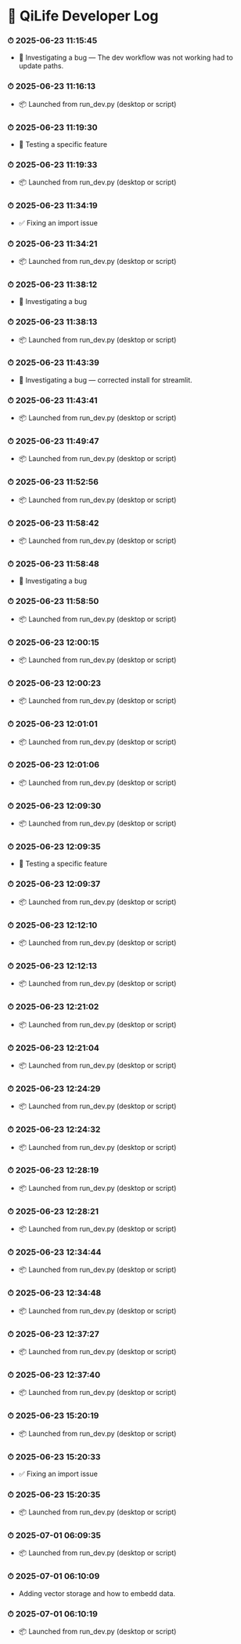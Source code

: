 # 📓 QiLife Developer Log


### ⏱ 2025-06-23 11:15:45
- 🐛 Investigating a bug — The dev workflow was not working had to update paths.

### ⏱ 2025-06-23 11:16:13
- 📦 Launched from run_dev.py (desktop or script)

### ⏱ 2025-06-23 11:19:30
- 🧪 Testing a specific feature

### ⏱ 2025-06-23 11:19:33
- 📦 Launched from run_dev.py (desktop or script)

### ⏱ 2025-06-23 11:34:19
- ✅ Fixing an import issue

### ⏱ 2025-06-23 11:34:21
- 📦 Launched from run_dev.py (desktop or script)

### ⏱ 2025-06-23 11:38:12
- 🐛 Investigating a bug

### ⏱ 2025-06-23 11:38:13
- 📦 Launched from run_dev.py (desktop or script)

### ⏱ 2025-06-23 11:43:39
- 🐛 Investigating a bug — corrected install for streamlit.

### ⏱ 2025-06-23 11:43:41
- 📦 Launched from run_dev.py (desktop or script)

### ⏱ 2025-06-23 11:49:47
- 📦 Launched from run_dev.py (desktop or script)

### ⏱ 2025-06-23 11:52:56
- 📦 Launched from run_dev.py (desktop or script)

### ⏱ 2025-06-23 11:58:42
- 📦 Launched from run_dev.py (desktop or script)

### ⏱ 2025-06-23 11:58:48
- 🐛 Investigating a bug

### ⏱ 2025-06-23 11:58:50
- 📦 Launched from run_dev.py (desktop or script)

### ⏱ 2025-06-23 12:00:15
- 📦 Launched from run_dev.py (desktop or script)

### ⏱ 2025-06-23 12:00:23
- 📦 Launched from run_dev.py (desktop or script)

### ⏱ 2025-06-23 12:01:01
- 📦 Launched from run_dev.py (desktop or script)

### ⏱ 2025-06-23 12:01:06
- 📦 Launched from run_dev.py (desktop or script)

### ⏱ 2025-06-23 12:09:30
- 📦 Launched from run_dev.py (desktop or script)

### ⏱ 2025-06-23 12:09:35
- 🧪 Testing a specific feature

### ⏱ 2025-06-23 12:09:37
- 📦 Launched from run_dev.py (desktop or script)

### ⏱ 2025-06-23 12:12:10
- 📦 Launched from run_dev.py (desktop or script)

### ⏱ 2025-06-23 12:12:13
- 📦 Launched from run_dev.py (desktop or script)

### ⏱ 2025-06-23 12:21:02
- 📦 Launched from run_dev.py (desktop or script)

### ⏱ 2025-06-23 12:21:04
- 📦 Launched from run_dev.py (desktop or script)

### ⏱ 2025-06-23 12:24:29
- 📦 Launched from run_dev.py (desktop or script)

### ⏱ 2025-06-23 12:24:32
- 📦 Launched from run_dev.py (desktop or script)

### ⏱ 2025-06-23 12:28:19
- 📦 Launched from run_dev.py (desktop or script)

### ⏱ 2025-06-23 12:28:21
- 📦 Launched from run_dev.py (desktop or script)

### ⏱ 2025-06-23 12:34:44
- 📦 Launched from run_dev.py (desktop or script)

### ⏱ 2025-06-23 12:34:48
- 📦 Launched from run_dev.py (desktop or script)

### ⏱ 2025-06-23 12:37:27
- 📦 Launched from run_dev.py (desktop or script)

### ⏱ 2025-06-23 12:37:40
- 📦 Launched from run_dev.py (desktop or script)

### ⏱ 2025-06-23 15:20:19
- 📦 Launched from run_dev.py (desktop or script)

### ⏱ 2025-06-23 15:20:33
- ✅ Fixing an import issue

### ⏱ 2025-06-23 15:20:35
- 📦 Launched from run_dev.py (desktop or script)

### ⏱ 2025-07-01 06:09:35
- 📦 Launched from run_dev.py (desktop or script)

### ⏱ 2025-07-01 06:10:09
- Adding vector storage and how to embedd data.

### ⏱ 2025-07-01 06:10:19
- 📦 Launched from run_dev.py (desktop or script)
